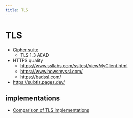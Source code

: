 ```yaml
---
title: TLS
---
```


# TLS

- [Cipher suite](https://en.wikipedia.org/wiki/Cipher_suite)
  - TLS 1.3 AEAD
- HTTPS quality
  - https://www.ssllabs.com/ssltest/viewMyClient.html
  - https://www.howsmyssl.com/
  - https://badssl.com/
- https://subtls.pages.dev/

## implementations

- [Comparison of TLS implementations](https://en.wikipedia.org/wiki/Comparison_of_TLS_implementations)

